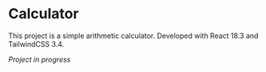 # Calculator

This project is a simple arithmetic calculator. Developed with React 18.3 and TailwindCSS 3.4.

*Project in progress*
